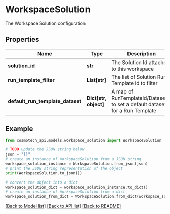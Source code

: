 # WorkspaceSolution

The Workspace Solution configuration

## Properties

Name | Type | Description | Notes
------------ | ------------- | ------------- | -------------
**solution_id** | **str** | The Solution Id attached to this workspace | 
**run_template_filter** | **List[str]** | The list of Solution Run Template Id to filter | [optional] 
**default_run_template_dataset** | **Dict[str, object]** | A map of RunTemplateId/DatasetId to set a default dataset for a Run Template | [optional] 

## Example

```python
from cosmotech_api.models.workspace_solution import WorkspaceSolution

# TODO update the JSON string below
json = "{}"
# create an instance of WorkspaceSolution from a JSON string
workspace_solution_instance = WorkspaceSolution.from_json(json)
# print the JSON string representation of the object
print(WorkspaceSolution.to_json())

# convert the object into a dict
workspace_solution_dict = workspace_solution_instance.to_dict()
# create an instance of WorkspaceSolution from a dict
workspace_solution_from_dict = WorkspaceSolution.from_dict(workspace_solution_dict)
```
[[Back to Model list]](../README.md#documentation-for-models) [[Back to API list]](../README.md#documentation-for-api-endpoints) [[Back to README]](../README.md)


